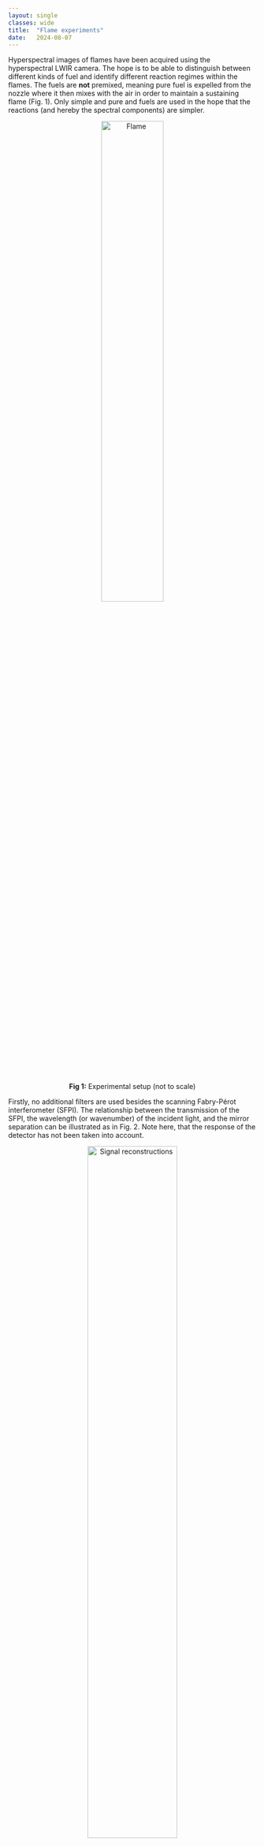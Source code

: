 ```yaml
---
layout: single
classes: wide
title:  "Flame experiments"
date:   2024-08-07
---
```


Hyperspectral images of flames have been acquired using the hyperspectral LWIR camera. The hope is to be able to distinguish between different kinds of fuel and identify different reaction regimes within the flames. The fuels are __not__ premixed, meaning pure fuel is expelled from the nozzle where it then mixes with the air in order to maintain a sustaining flame (Fig. 1). Only simple and pure and fuels are used in the hope that the reactions (and hereby the spectral components) are simpler. 

<center><img src="/HSTI/images/flame_experiments/experimental_setup.png" alt="Flame" width="50%" height="50%">
<figcaption><b>Fig 1:</b> Experimental setup (not to scale) </figcaption></center>

Firstly, no additional filters are used besides the scanning Fabry-Pérot interferometer (SFPI). The relationship between the transmission of the SFPI, the wavelength (or wavenumber) of the incident light, and the mirror separation can be illustrated as in Fig. 2. Note here, that the response of the detector has not been taken into account. 

<center><img src="/HSTI/images/flame_experiments/transmission_matrix.png" alt="Signal reconstructions" width="60%" height="60%">
<figcaption><b>Fig 2:</b> Transmission profile of SFPI </figcaption></center>

## No additional filters

<center><img src="/HSTI/images/flame_experiments/no_filters/methane_flame.png" alt="Flame" width="100%" height="100%">
<figcaption><b>Fig 3:</b> </figcaption></center>

<center><img src="/HSTI/images/flame_experiments/no_filters/ethane_flame.png" alt="Flame" width="100%" height="100%">
<figcaption><b>Fig 4:</b>  </figcaption></center>

<center><img src="/HSTI/images/flame_experiments/no_filters/propane_flame.png" alt="Flame" width="100%" height="100%">
<figcaption><b>Fig 5:</b>  </figcaption></center>

<center><img src="/HSTI/images/flame_experiments/no_filters/butane_flame.png" alt="Flame" width="100%" height="100%">
<figcaption><b>Fig 6:</b>  </figcaption></center>

<center><img src="/HSTI/images/flame_experiments/no_filters/ethylene_flame.png" alt="Flame" width="100%" height="100%">
<figcaption><b>Fig 7:</b>  </figcaption></center>

<center><img src="/HSTI/images/flame_experiments/no_filters/hydrogen_flame.png" alt="Flame" width="100%" height="100%">
<figcaption><b>Fig 8:</b>  </figcaption></center>

## Long wave pass filter

<center><img src="/HSTI/images/flame_experiments/transmission_matrix_lwp.png" alt="Signal reconstructions" width="60%" height="60%">
<figcaption><b>Fig 9:</b> Transmission profile of SFPI with long-wave pass filter </figcaption></center>

<center><img src="/HSTI/images/flame_experiments/lwp_filter/methane_flame.png" alt="Flame" width="100%" height="100%">
<figcaption><b>Fig 10:</b> </figcaption></center>

<center><img src="/HSTI/images/flame_experiments/lwp_filter/ethane_flame.png" alt="Flame" width="100%" height="100%">
<figcaption><b>Fig 11:</b>  </figcaption></center>

<center><img src="/HSTI/images/flame_experiments/lwp_filter/propane_flame.png" alt="Flame" width="100%" height="100%">
<figcaption><b>Fig 12:</b>  </figcaption></center>

<center><img src="/HSTI/images/flame_experiments/lwp_filter/butane_flame.png" alt="Flame" width="100%" height="100%">
<figcaption><b>Fig 13:</b>  </figcaption></center>

<center><img src="/HSTI/images/flame_experiments/lwp_filter/ethylene_flame.png" alt="Flame" width="100%" height="100%">
<figcaption><b>Fig 14:</b>  </figcaption></center>

<center><img src="/HSTI/images/flame_experiments/lwp_filter/hydrogen_flame.png" alt="Flame" width="100%" height="100%">
<figcaption><b>Fig 15:</b>  </figcaption></center>

## Band pass filter

<center><img src="/HSTI/images/flame_experiments/transmission_matrix_bp.png" alt="Signal reconstructions" width="60%" height="60%">
<figcaption><b>Fig 16:</b> Transmission profile of SFPI with band pass filter </figcaption></center>

<center><img src="/HSTI/images/flame_experiments/bp_filter/methane_flame.png" alt="Flame" width="100%" height="100%">
<figcaption><b>Fig 17:</b> </figcaption></center>

<center><img src="/HSTI/images/flame_experiments/bp_filter/ethane_flame.png" alt="Flame" width="100%" height="100%">
<figcaption><b>Fig 18:</b>  </figcaption></center>

<center><img src="/HSTI/images/flame_experiments/bp_filter/propane_flame.png" alt="Flame" width="100%" height="100%">
<figcaption><b>Fig 19:</b>  </figcaption></center>

<center><img src="/HSTI/images/flame_experiments/bp_filter/butane_flame.png" alt="Flame" width="100%" height="100%">
<figcaption><b>Fig 20:</b>  </figcaption></center>

<center><img src="/HSTI/images/flame_experiments/bp_filter/ethylene_flame.png" alt="Flame" width="100%" height="100%">
<figcaption><b>Fig 21:</b>  </figcaption></center>

<center><img src="/HSTI/images/flame_experiments/bp_filter/hydrogen_flame.png" alt="Flame" width="100%" height="100%">

## Band pass and long pass filter

<center><img src="/HSTI/images/flame_experiments/transmission_matrix_bp_and_lwp.png" alt="Signal reconstructions" width="60%" height="60%">
<figcaption><b>Fig 22:</b> Transmission profile of SFPI with band pass and long wave pass filter </figcaption></center>

<center><img src="/HSTI/images/flame_experiments/bp_and_lwp_filter/methane_flame.png" alt="Flame" width="100%" height="100%">
<figcaption><b>Fig 23:</b> </figcaption></center>

<center><img src="/HSTI/images/flame_experiments/bp_and_lwp_filter/ethane_flame.png" alt="Flame" width="100%" height="100%">
<figcaption><b>Fig 24:</b>  </figcaption></center>

<center><img src="/HSTI/images/flame_experiments/bp_and_lwp_filter/propane_flame.png" alt="Flame" width="100%" height="100%">
<figcaption><b>Fig 25:</b>  </figcaption></center>

<center><img src="/HSTI/images/flame_experiments/bp_and_lwp_filter/butane_flame.png" alt="Flame" width="100%" height="100%">
<figcaption><b>Fig 26:</b>  </figcaption></center>

<center><img src="/HSTI/images/flame_experiments/bp_and_lwp_filter/ethylene_flame.png" alt="Flame" width="100%" height="100%">
<figcaption><b>Fig 27:</b>  </figcaption></center>

<center><img src="/HSTI/images/flame_experiments/bp_and_lwp_filter/hydrogen_flame.png" alt="Flame" width="100%" height="100%">
<figcaption><b>Fig 28:</b>  </figcaption></center>